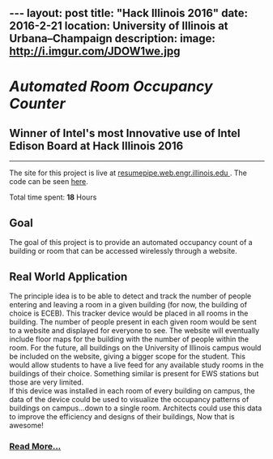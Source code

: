 --- layout: post
title: "Hack Illinois 2016"
date: 2016-2-21
location: University of Illinois at Urbana–Champaign
description: 
image: http://i.imgur.com/JDOW1we.jpg
---
# *Automated Room Occupancy Counter*

Winner of Intel's most Innovative use of Intel Edison Board at Hack Illinois 2016
---------------------
---------------------


The site for this project is live at <a href="http://resumepipe.web.engr.illinois.edu"> resumepipe.web.engr.illinois.edu </a>. The code can be seen [here](https://github.com/dphuang2/RoomCounter-HackIllinois2016).

Total time spent: **18** Hours

## **Goal**
  The goal of this project is to provide an automated occupancy count of a
  building or room that can be accessed wirelessly through a website.

## **Real World Application**
  The principle idea is to be able to detect and track the number of people
  entering and leaving a room in a given building (for now, the building of
  choice is ECEB). This tracker device would be placed in all rooms in the
  building. The number of people present in each given room would be sent to a
  website and displayed for everyone to see. The website will eventually include
  floor maps for the building with the number of people within the room. For the
  future, all buildings on the University of Illinois campus would be included
  on the website, giving a bigger scope for the student. This would allow
  students to have a live feed for any available study rooms in the buildings of
  their choice. Something similar is present for EWS stations but those are very
  limited. <br> If this device was installed in each room of every building on
  campus, the data of the device could be used to visualize the occupancy
  patterns of buildings on campus...down to a single room. Architects could use
  this data to improve the efficiency and designs of their buildings, Now that
  is awesome!

### [Read More...](https://devpost.com/software/roomcounter)
